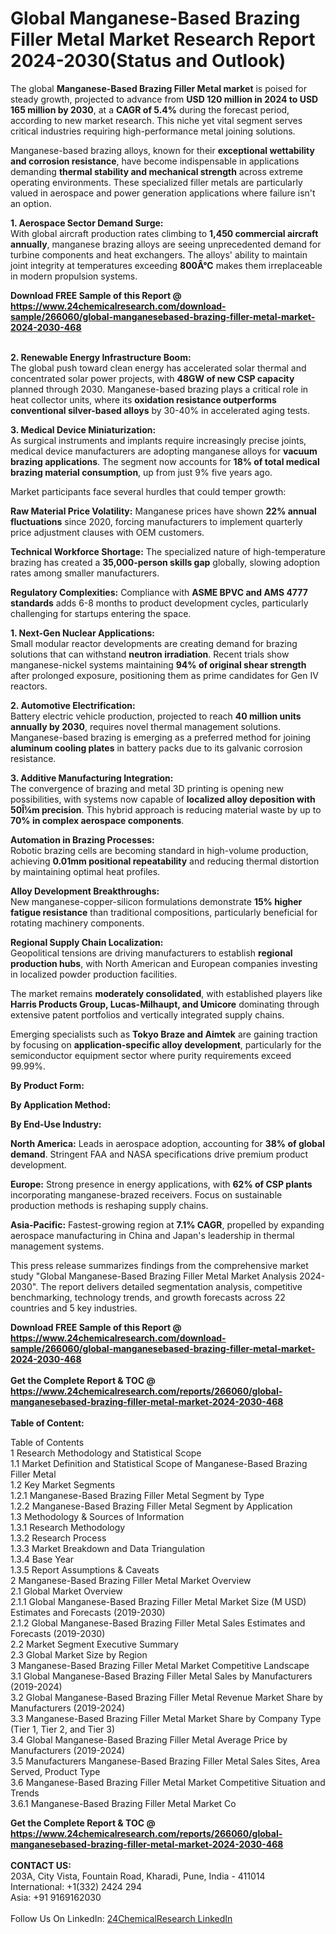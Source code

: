 <h1>Global Manganese-Based Brazing Filler Metal Market Research Report 2024-2030(Status and Outlook)</h1><p>The global <strong>Manganese-Based Brazing Filler Metal market</strong> is poised for steady growth, projected to advance from <strong>USD 120 million in 2024 to USD 165 million by 2030</strong>, at a <strong>CAGR of 5.4%</strong> during the forecast period, according to new market research. This niche yet vital segment serves critical industries requiring high-performance metal joining solutions.</p><p>Manganese-based brazing alloys, known for their <strong>exceptional wettability and corrosion resistance</strong>, have become indispensable in applications demanding <strong>thermal stability and mechanical strength</strong> across extreme operating environments. These specialized filler metals are particularly valued in aerospace and power generation applications where failure isn't an option.</p><p><strong>1. Aerospace Sector Demand Surge:</strong><br>
With global aircraft production rates climbing to <strong>1,450 commercial aircraft annually</strong>, manganese brazing alloys are seeing unprecedented demand for turbine components and heat exchangers. The alloys' ability to maintain joint integrity at temperatures exceeding <strong>800Â°C</strong> makes them irreplaceable in modern propulsion systems.</p><div><b>Download FREE Sample of this Report @ 
            <a href="https://www.24chemicalresearch.com/download-sample/266060/global-manganesebased-brazing-filler-metal-market-2024-2030-468">
            https://www.24chemicalresearch.com/download-sample/266060/global-manganesebased-brazing-filler-metal-market-2024-2030-468</a></b></div><br><p><strong>2. Renewable Energy Infrastructure Boom:</strong><br>
The global push toward clean energy has accelerated solar thermal and concentrated solar power projects, with <strong>48GW of new CSP capacity</strong> planned through 2030. Manganese-based brazing plays a critical role in heat collector units, where its <strong>oxidation resistance outperforms conventional silver-based alloys</strong> by 30-40% in accelerated aging tests.</p><p><strong>3. Medical Device Miniaturization:</strong><br>
As surgical instruments and implants require increasingly precise joints, medical device manufacturers are adopting manganese alloys for <strong>vacuum brazing applications</strong>. The segment now accounts for <strong>18% of total medical brazing material consumption</strong>, up from just 9% five years ago.</p><p>Market participants face several hurdles that could temper growth:</p><p><strong>Raw Material Price Volatility:</strong> Manganese prices have shown <strong>22% annual fluctuations</strong> since 2020, forcing manufacturers to implement quarterly price adjustment clauses with OEM customers.</p><p><strong>Technical Workforce Shortage:</strong> The specialized nature of high-temperature brazing has created a <strong>35,000-person skills gap</strong> globally, slowing adoption rates among smaller manufacturers.</p><p><strong>Regulatory Complexities:</strong> Compliance with <strong>ASME BPVC and AMS 4777 standards</strong> adds 6-8 months to product development cycles, particularly challenging for startups entering the space.</p><p><strong>1. Next-Gen Nuclear Applications:</strong><br>
Small modular reactor developments are creating demand for brazing solutions that can withstand <strong>neutron irradiation</strong>. Recent trials show manganese-nickel systems maintaining <strong>94% of original shear strength</strong> after prolonged exposure, positioning them as prime candidates for Gen IV reactors.</p><p><strong>2. Automotive Electrification:</strong><br>
Battery electric vehicle production, projected to reach <strong>40 million units annually by 2030</strong>, requires novel thermal management solutions. Manganese-based brazing is emerging as a preferred method for joining <strong>aluminum cooling plates</strong> in battery packs due to its galvanic corrosion resistance.</p><p><strong>3. Additive Manufacturing Integration:</strong><br>
The convergence of brazing and metal 3D printing is opening new possibilities, with systems now capable of <strong>localized alloy deposition with 50Î¼m precision</strong>. This hybrid approach is reducing material waste by up to <strong>70% in complex aerospace components</strong>.</p><p><strong>Automation in Brazing Processes:</strong><br>
	Robotic brazing cells are becoming standard in high-volume production, achieving <strong>0.01mm positional repeatability</strong> and reducing thermal distortion by maintaining optimal heat profiles.</p><p><strong>Alloy Development Breakthroughs:</strong><br>
	New manganese-copper-silicon formulations demonstrate <strong>15% higher fatigue resistance</strong> than traditional compositions, particularly beneficial for rotating machinery components.</p><p><strong>Regional Supply Chain Localization:</strong><br>
	Geopolitical tensions are driving manufacturers to establish <strong>regional production hubs</strong>, with North American and European companies investing in localized powder production facilities.</p><p>The market remains <strong>moderately consolidated</strong>, with established players like <strong>Harris Products Group, Lucas-Milhaupt, and Umicore</strong> dominating through extensive patent portfolios and vertically integrated supply chains.</p><p>Emerging specialists such as <strong>Tokyo Braze and Aimtek</strong> are gaining traction by focusing on <strong>application-specific alloy development</strong>, particularly for the semiconductor equipment sector where purity requirements exceed 99.99%.</p><p><strong>By Product Form:</strong></p><p><strong>By Application Method:</strong></p><p><strong>By End-Use Industry:</strong></p><p><strong>North America:</strong> Leads in aerospace adoption, accounting for <strong>38% of global demand</strong>. Stringent FAA and NASA specifications drive premium product development.</p><p><strong>Europe:</strong> Strong presence in energy applications, with <strong>62% of CSP plants</strong> incorporating manganese-brazed receivers. Focus on sustainable production methods is reshaping supply chains.</p><p><strong>Asia-Pacific:</strong> Fastest-growing region at <strong>7.1% CAGR</strong>, propelled by expanding aerospace manufacturing in China and Japan's leadership in thermal management systems.</p><p>This press release summarizes findings from the comprehensive market study "Global Manganese-Based Brazing Filler Metal Market Analysis 2024-2030". The report delivers detailed segmentation analysis, competitive benchmarking, technology trends, and growth forecasts across 22 countries and 5 key industries.</p><div><b>Download FREE Sample of this Report @ 
            <a href="https://www.24chemicalresearch.com/download-sample/266060/global-manganesebased-brazing-filler-metal-market-2024-2030-468">
            https://www.24chemicalresearch.com/download-sample/266060/global-manganesebased-brazing-filler-metal-market-2024-2030-468</a></b></div><br><div><b>Get the Complete Report & TOC @ 
            <a href="https://www.24chemicalresearch.com/reports/266060/global-manganesebased-brazing-filler-metal-market-2024-2030-468">
            https://www.24chemicalresearch.com/reports/266060/global-manganesebased-brazing-filler-metal-market-2024-2030-468</a></b></div><br>
            <b>Table of Content:</b><p>Table of Contents<br />
1 Research Methodology and Statistical Scope<br />
1.1 Market Definition and Statistical Scope of Manganese-Based Brazing Filler Metal<br />
1.2 Key Market Segments<br />
1.2.1 Manganese-Based Brazing Filler Metal Segment by Type<br />
1.2.2 Manganese-Based Brazing Filler Metal Segment by Application<br />
1.3 Methodology & Sources of Information<br />
1.3.1 Research Methodology<br />
1.3.2 Research Process<br />
1.3.3 Market Breakdown and Data Triangulation<br />
1.3.4 Base Year<br />
1.3.5 Report Assumptions & Caveats<br />
2 Manganese-Based Brazing Filler Metal Market Overview<br />
2.1 Global Market Overview<br />
2.1.1 Global Manganese-Based Brazing Filler Metal Market Size (M USD) Estimates and Forecasts (2019-2030)<br />
2.1.2 Global Manganese-Based Brazing Filler Metal Sales Estimates and Forecasts (2019-2030)<br />
2.2 Market Segment Executive Summary<br />
2.3 Global Market Size by Region<br />
3 Manganese-Based Brazing Filler Metal Market Competitive Landscape<br />
3.1 Global Manganese-Based Brazing Filler Metal Sales by Manufacturers (2019-2024)<br />
3.2 Global Manganese-Based Brazing Filler Metal Revenue Market Share by Manufacturers (2019-2024)<br />
3.3 Manganese-Based Brazing Filler Metal Market Share by Company Type (Tier 1, Tier 2, and Tier 3)<br />
3.4 Global Manganese-Based Brazing Filler Metal Average Price by Manufacturers (2019-2024)<br />
3.5 Manufacturers Manganese-Based Brazing Filler Metal Sales Sites, Area Served, Product Type<br />
3.6 Manganese-Based Brazing Filler Metal Market Competitive Situation and Trends<br />
3.6.1 Manganese-Based Brazing Filler Metal Market Co</p><div><b>Get the Complete Report & TOC @ 
            <a href="https://www.24chemicalresearch.com/reports/266060/global-manganesebased-brazing-filler-metal-market-2024-2030-468">
            https://www.24chemicalresearch.com/reports/266060/global-manganesebased-brazing-filler-metal-market-2024-2030-468</a></b></div><br><b>CONTACT US:</b><br>
            203A, City Vista, Fountain Road, Kharadi, Pune, India - 411014<br>
            International: +1(332) 2424 294<br>
            Asia: +91 9169162030 <br><br>
            Follow Us On LinkedIn: <a href="https://www.linkedin.com/company/24chemicalresearch/">24ChemicalResearch LinkedIn</a>